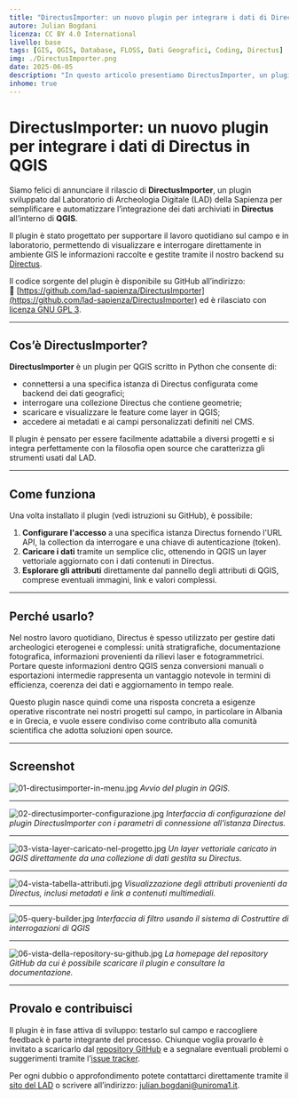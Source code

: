 ```yaml
---
title: "DirectusImporter: un nuovo plugin per integrare i dati di Directus in QGIS"
autore: Julian Bogdani
licenza: CC BY 4.0 International
livello: base
tags: [GIS, QGIS, Database, FLOSS, Dati Geografici, Coding, Directus]
img: ./DirectusImporter.png
date: 2025-06-05
description: "In questo articolo presentiamo DirectusImporter, un plugin sviluppato dal LAD alla Sapienza per semplificare e automatizzare l’integrazione dei dati archiviati in Directus all’interno di QGIS"
inhome: true
---
```


# DirectusImporter: un nuovo plugin per integrare i dati di Directus in QGIS

Siamo felici di annunciare il rilascio di **DirectusImporter**, un plugin sviluppato dal Laboratorio di Archeologia Digitale (LAD) della Sapienza per semplificare e automatizzare l’integrazione dei dati archiviati in **Directus** all’interno di **QGIS**.

Il plugin è stato progettato per supportare il lavoro quotidiano sul campo e in laboratorio, permettendo di visualizzare e interrogare direttamente in ambiente GIS le informazioni raccolte e gestite tramite il nostro backend su [Directus](https://directus.io/).

Il codice sorgente del plugin è disponibile su GitHub all’indirizzo:  
🔗 [https://github.com/lad-sapienza/DirectusImporter](https://github.com/lad-sapienza/DirectusImporter) ed è rilasciato con [licenza GNU GPL 3](https://github.com/lad-sapienza/DirectusImporter/blob/main/LICENSE).

---

## Cos’è DirectusImporter?

**DirectusImporter** è un plugin per QGIS scritto in Python che consente di:

- connettersi a una specifica istanza di Directus configurata come backend dei dati geografici;
- interrogare una collezione Directus che contiene geometrie;
- scaricare e visualizzare le feature come layer in QGIS;
- accedere ai metadati e ai campi personalizzati definiti nel CMS.

Il plugin è pensato per essere facilmente adattabile a diversi progetti e si integra perfettamente con la filosofia open source che caratterizza gli strumenti usati dal LAD.

---

## Come funziona

Una volta installato il plugin (vedi istruzioni su GitHub), è possibile:

1. **Configurare l'accesso** a una specifica istanza Directus fornendo l'URL API, la collection da interrogare e una chiave di autenticazione (token).
2. **Caricare i dati** tramite un semplice clic, ottenendo in QGIS un layer vettoriale aggiornato con i dati contenuti in Directus.
3. **Esplorare gli attributi** direttamente dal pannello degli attributi di QGIS, comprese eventuali immagini, link e valori complessi.

---

## Perché usarlo?

Nel nostro lavoro quotidiano, Directus è spesso utilizzato per gestire dati archeologici eterogenei e complessi: unità stratigrafiche, documentazione fotografica, informazioni provenienti da rilievi laser e fotogrammetrici. Portare queste informazioni dentro QGIS senza conversioni manuali o esportazioni intermedie rappresenta un vantaggio notevole in termini di efficienza, coerenza dei dati e aggiornamento in tempo reale.

Questo plugin nasce quindi come una risposta concreta a esigenze operative riscontrate nei nostri progetti sul campo, in particolare in Albania e in Grecia, e vuole essere condiviso come contributo alla comunità scientifica che adotta soluzioni open source.

---

## Screenshot


![01-directusimporter-in-menu.jpg](01-directusimporter-in-menu.jpg)
*Avvio del plugin in QGIS.*

---

![02-directusimporter-configurazione.jpg](02-directusimporter-configurazione.jpg)
*Interfaccia di configurazione del plugin DirectusImporter con i parametri di connessione all'istanza Directus.*

---

![03-vista-layer-caricato-nel-progetto.jpg](03-vista-layer-caricato-nel-progetto.jpg)
*Un layer vettoriale caricato in QGIS direttamente da una collezione di dati gestita su Directus.*

---

![04-vista-tabella-attributi.jpg](04-vista-tabella-attributi.jpg)
*Visualizzazione degli attributi provenienti da Directus, inclusi metadati e link a contenuti multimediali.*

---

![05-query-builder.jpg](05-query-builder.jpg)
*Interfaccia di filtro usando il sistema di Costruttire di interrogazioni di QGIS*

---

![06-vista-della-repository-su-github.jpg](06-vista-della-repository-su-github.jpg)
*La homepage del repository GitHub da cui è possibile scaricare il plugin e consultare la documentazione.*


---

## Provalo e contribuisci

Il plugin è in fase attiva di sviluppo: testarlo sul campo e raccogliere feedback è parte integrante del processo. Chiunque voglia provarlo è invitato a scaricarlo dal [repository GitHub](https://github.com/lad-sapienza/DirectusImporter) e a segnalare eventuali problemi o suggerimenti tramite l’[issue tracker](https://github.com/lad-sapienza/DirectusImporter/issues).

Per ogni dubbio o approfondimento potete contattarci direttamente tramite il [sito del LAD](https://lad.saras.uniroma1.it) o scrivere all’indirizzo: [julian.bogdani@uniroma1.it](mailto:julian.bogdani@uniroma1.it).
